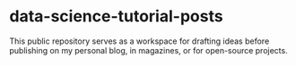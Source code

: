 # data-science-tutorial-posts
This public repository serves as a workspace for drafting ideas before publishing on my personal blog, in magazines, or for open-source projects.
